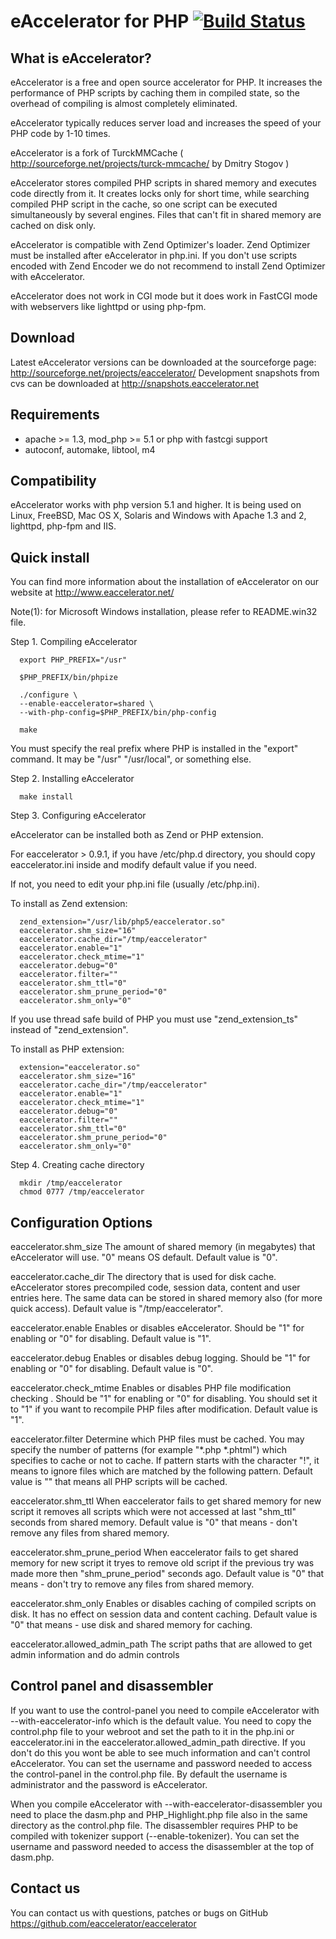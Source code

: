 eAccelerator for PHP [![Build Status](https://travis-ci.org/NewEraCracker/eaccelerator.svg)](https://travis-ci.org/NewEraCracker/eaccelerator)
=====================

What is eAccelerator?
----------------------
eAccelerator is a free and open source accelerator for PHP. It  increases  the
performance of PHP scripts by caching them in compiled state, so  the overhead
of compiling is almost completely eliminated.

eAccelerator typically reduces server load and increases the speed of your PHP
code by 1-10 times.

eAccelerator is a fork of TurckMMCache
( http://sourceforge.net/projects/turck-mmcache/ by Dmitry Stogov )

eAccelerator stores compiled PHP scripts in shared memory  and  executes  code
directly from it. It creates  locks  only  for  short  time,  while  searching
compiled PHP script in the cache, so one script can be executed simultaneously
by several engines. Files that can't fit in shared memory are cached  on  disk
only.

eAccelerator is compatible with Zend Optimizer's loader. Zend  Optimizer  must
be installed after eAccelerator in php.ini. If you don't use  scripts  encoded
with  Zend  Encoder  we  do  not  recommend  to  install  Zend  Optimizer with
eAccelerator.

eAccelerator does not work in  CGI mode but it does work in  FastCGI mode with
webservers like lighttpd or using php-fpm.


Download
--------
Latest eAccelerator versions can be downloaded at the sourceforge page:
http://sourceforge.net/projects/eaccelerator/
Development snapshots from cvs can be downloaded at
http://snapshots.eaccelerator.net


Requirements
------------
* apache >= 1.3, mod_php >= 5.1 or php with fastcgi support
* autoconf, automake, libtool, m4

Compatibility
-------------
eAccelerator works with php version 5.1 and higher.
It is being used on Linux, FreeBSD, Mac OS X, Solaris and Windows
with Apache 1.3 and 2, lighttpd, php-fpm and IIS.


Quick install
-------------

You can find more information about the installation of eAccelerator on our
website at http://www.eaccelerator.net/

Note(1): for Microsoft Windows installation, please refer to README.win32 file.

Step 1. Compiling eAccelerator
```
  export PHP_PREFIX="/usr"

  $PHP_PREFIX/bin/phpize

  ./configure \
  --enable-eaccelerator=shared \
  --with-php-config=$PHP_PREFIX/bin/php-config

  make
```
  You must specify the real prefix where PHP is installed in the "export"
  command. It may be "/usr" "/usr/local", or something else.

Step 2. Installing eAccelerator
```
  make install
```
Step 3. Configuring eAccelerator

eAccelerator can be installed both as Zend or PHP extension.

For eaccelerator > 0.9.1, if you have /etc/php.d directory, you should copy eaccelerator.ini inside and modify default value if you need.

If not, you need to edit your php.ini file (usually /etc/php.ini).

To install as Zend extension:
```
  zend_extension="/usr/lib/php5/eaccelerator.so"
  eaccelerator.shm_size="16"
  eaccelerator.cache_dir="/tmp/eaccelerator"
  eaccelerator.enable="1"
  eaccelerator.check_mtime="1"
  eaccelerator.debug="0"
  eaccelerator.filter=""
  eaccelerator.shm_ttl="0"
  eaccelerator.shm_prune_period="0"
  eaccelerator.shm_only="0"
```
  If you use thread safe build of PHP you must use "zend_extension_ts" instead
  of "zend_extension".

To install as PHP extension:
```
  extension="eaccelerator.so"
  eaccelerator.shm_size="16"
  eaccelerator.cache_dir="/tmp/eaccelerator"
  eaccelerator.enable="1"
  eaccelerator.check_mtime="1"
  eaccelerator.debug="0"
  eaccelerator.filter=""
  eaccelerator.shm_ttl="0"
  eaccelerator.shm_prune_period="0"
  eaccelerator.shm_only="0"
```
Step 4. Creating cache directory
```
  mkdir /tmp/eaccelerator
  chmod 0777 /tmp/eaccelerator
```

Configuration Options
---------------------

eaccelerator.shm_size
    The amount of shared memory (in megabytes) that eAccelerator will use.
    "0" means OS default. Default value is "0".

eaccelerator.cache_dir
    The directory that is used for disk cache. eAccelerator stores precompiled
    code, session data, content and user entries  here. The same data  can  be
    stored in shared memory also (for more quick access). Default value is
    "/tmp/eaccelerator".

eaccelerator.enable
    Enables or disables eAccelerator. Should be "1" for enabling  or  "0"  for
    disabling. Default value is "1".

eaccelerator.debug
    Enables or disables debug logging. Should be "1" for enabling or  "0"  for
    disabling. Default value is "0".

eaccelerator.check_mtime
    Enables or disables PHP file modification checking .  Should  be  "1"  for
    enabling or "0" for disabling. You should set it to "1"  if  you  want  to
    recompile PHP files after modification. Default value is "1".

eaccelerator.filter
    Determine which PHP files must be cached. You may specify  the  number  of
    patterns (for example "*.php *.phtml") which specifies to cache or not  to
    cache. If pattern starts with the character "!", it means to ignore  files
    which are matched by the following pattern. Default value is "" that means
    all PHP scripts will be cached.

eaccelerator.shm_ttl
    When eaccelerator fails to get shared memory for new script it removes all
    scripts which were not accessed  at  last "shm_ttl"  seconds  from  shared
    memory. Default value is "0" that means -  don't  remove  any  files  from
    shared memory.

eaccelerator.shm_prune_period
    When eaccelerator fails to get shared memory for new script  it  tryes  to
    remove  old  script   if   the   previous   try   was   made   more   then
    "shm_prune_period" seconds ago. Default value is "0" that  means  -  don't
    try to remove any files from shared memory.

eaccelerator.shm_only
    Enables or disables caching of compiled scripts on disk. It has  no  effect
    on session data and content caching. Default value is "0" that means -  use
    disk and shared memory for caching.

eaccelerator.allowed_admin_path
    The script paths that are allowed to get admin information and do admin
    controls

Control panel and disassembler
------------------------------

If you want to use the control-panel you need to compile eAccelerator with
    --with-eaccelerator-info which is the default value.
You need to copy the control.php file to your webroot and set the path to it
in the php.ini or eaccelerator.ini in the eaccelerator.allowed_admin_path
directive. If you don't do this you wont be able to see much information and
can't control eAccelerator.
You can set the username and password needed to access the control-panel in
the control.php file. By default the username is administrator and the password
is eAccelerator.

When you compile eAccelerator with --with-eaccelerator-disassembler you need
to place the dasm.php and PHP_Highlight.php file also in the same directory
as the control.php file. The disassembler requires PHP to be compiled with
tokenizer support (--enable-tokenizer).
You can set the username and password needed to access the disassembler at the
top of dasm.php.

Contact us
----------
You can contact us with questions, patches or bugs on GitHub
https://github.com/eaccelerator/eaccelerator
